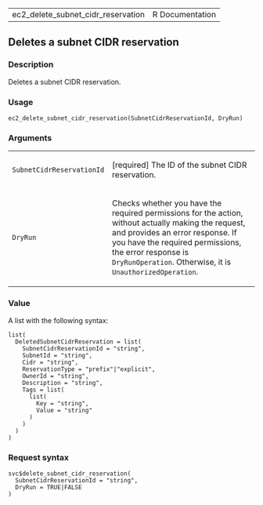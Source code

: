 <table style="width: 100%;">
<tbody>
<tr class="odd">
<td>ec2_delete_subnet_cidr_reservation</td>
<td style="text-align: right;">R Documentation</td>
</tr>
</tbody>
</table>

## Deletes a subnet CIDR reservation

### Description

Deletes a subnet CIDR reservation.

### Usage

    ec2_delete_subnet_cidr_reservation(SubnetCidrReservationId, DryRun)

### Arguments

<table>
<colgroup>
<col style="width: 35%" />
<col style="width: 65%" />
</colgroup>
<tbody>
<tr class="odd">
<td><code
id="ec2_delete_subnet_cidr_reservation_:_SubnetCidrReservationId">SubnetCidrReservationId</code></td>
<td><p>[required] The ID of the subnet CIDR reservation.</p></td>
</tr>
<tr class="even">
<td><code
id="ec2_delete_subnet_cidr_reservation_:_DryRun">DryRun</code></td>
<td><p>Checks whether you have the required permissions for the action,
without actually making the request, and provides an error response. If
you have the required permissions, the error response is
<code>DryRunOperation</code>. Otherwise, it is
<code>UnauthorizedOperation</code>.</p></td>
</tr>
</tbody>
</table>

### Value

A list with the following syntax:

    list(
      DeletedSubnetCidrReservation = list(
        SubnetCidrReservationId = "string",
        SubnetId = "string",
        Cidr = "string",
        ReservationType = "prefix"|"explicit",
        OwnerId = "string",
        Description = "string",
        Tags = list(
          list(
            Key = "string",
            Value = "string"
          )
        )
      )
    )

### Request syntax

    svc$delete_subnet_cidr_reservation(
      SubnetCidrReservationId = "string",
      DryRun = TRUE|FALSE
    )
